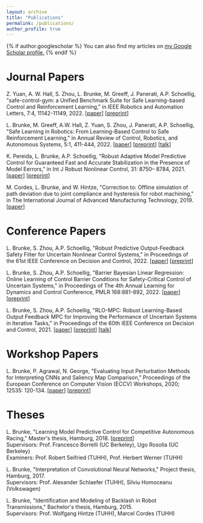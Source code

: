```yaml
---
layout: archive
title: "Publications"
permalink: /publications/
author_profile: true
---
```


{% if author.googlescholar %}
  You can also find my articles on <u><a href="{{author.googlescholar}}">my Google Scholar profile</a>.</u>
{% endif %}

<!-- {% include base_path %} -->

<!-- {% for post in site.publications reversed %}
  {% include archive-single.html %}
{% endfor %} -->

Journal Papers
======
Z. Yuan, A. W. Hall, S. Zhou, L. Brunke, M. Greeff, J. Panerati, A.P. Schoellig, "safe-control-gym: a Unified Benchmark Suite for Safe Learning-based Control and Reinforcement Learning," in IEEE Robotics and Automation Letters, 7:4, 11142-11149, 2022. [[paper](https://ieeexplore.ieee.org/document/9849119)] [[preprint](https://arxiv.org/abs/2109.06325)]

L. Brunke, M. Greeff, A.W. Hall, Z. Yuan, S. Zhou, J. Panerati, A.P. Schoellig, "Safe Learning in Robotics: From Learning-Based Control to Safe Reinforcement Learning," in Annual Review of Control, Robotics, and Autonomous Systems, 5:1, 411-444, 2022. [[paper](https://www.annualreviews.org/doi/abs/10.1146/annurev-control-042920-020211?journalCode=control)] [[preprint](https://arxiv.org/abs/2108.06266)] [[talk](https://youtu.be/NW23WLVvEyc)]

K. Pereida, L. Brunke, A.P. Schoellig, "Robust Adaptive Model Predictive Control for Guaranteed Fast and Accurate Stabilization in the Presence of Model Eerrors," in Int J Robust Nonlinear Control, 31: 8750– 8784, 2021. [[paper](https://doi.org/10.1002/rnc.5712)] [[preprint](https://www.dynsyslab.org/wp-content/papercite-data/pdf/pereida-ijrnc21.pdf)]

M. Cordes, L. Brunke, and W. Hintze, "Correction to: Offline simulation of path deviation due to joint compliance and hysteresis for robot machining," in The International Journal of Advanced Manufacturing Technology, 2019. [[paper](https://link.springer.com/article/10.1007%2Fs00170-019-04524-1)]

Conference Papers
======
L. Brunke, S. Zhou, A.P. Schoellig, "Robust Predictive Output-Feedback Safety Filter for Uncertain Nonlinear Control Systems," in Proceedings of the 61st IEEE Conference on Decision and Control, 2022. [[paper](https://ieeexplore.ieee.org/abstract/document/9992834)] [[preprint](https://arxiv.org/abs/2212.08900)]

L. Brunke, S. Zhou, A.P. Schoellig, "Barrier Bayesian Linear Regression: Online Learning of Control Barrier Conditions for Safety-Critical Control of Uncertain Systems," in Proceedings of The 4th Annual Learning for Dynamics and Control Conference, PMLR 168:881-892, 2022. [[paper](https://proceedings.mlr.press/v168/brunke22a.html)] [[preprint](https://arxiv.org/abs/2204.03801)]

L. Brunke, S. Zhou, A.P. Schoellig, "RLO-MPC: Robust Learning-Based Output Feedback MPC for Improving the Performance of Uncertain Systems in Iterative Tasks," in Proceedings of the 60th IEEE Conference on Decision and Control, 2021. [[paper](https://ieeexplore.ieee.org/document/9682940)] [[preprint](https://arxiv.org/abs/2110.00542)] [[talk](https://youtu.be/xJ8xFKp3cAo)]

Workshop Papers
======
L. Brunke, P. Agrawal, N. George, "Evaluating Input Perturbation Methods for Interpreting CNNs and Saliency Map Comparison," Proceedings of the European Conference on Computer Vision (ECCV) Workshops, 2020; 12535: 120-134. [[paper](https://link.springer.com/chapter/10.1007/978-3-030-66415-2_8)] [[preprint](https://arxiv.org/abs/2101.10977)]

<!-- Preprints
====== -->

Theses
======
L. Brunke, "Learning Model Predictive Control for Competitive Autonomous Racing," Master's thesis, Hamburg, 2018. [[preprint](https://arxiv.org/abs/2005.00826)]\
Supervisors: Prof. Francesco Borrelli (UC Berkeley), Ugo Rosolia (UC Berkeley)\
Examiners: Prof. Robert Seifried (TUHH), Prof. Herbert Werner (TUHH)

L. Brunke, "Interpretation of Convolutional Neural Networks," Project thesis, Hamburg, 2017.\
Supervisors: Prof. Alexander Schlaefer (TUHH), Silviu Homoceanu (Volkswagen)

L. Brunke, "Identification and Modeling of Backlash in Robot Transmissions," Bachelor's thesis, Hamburg, 2015.\
Supervisors: Prof. Wolfgang Hintze (TUHH), Marcel Cordes (TUHH)
